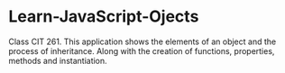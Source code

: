 # Learn-JavaScript-Ojects

Class CIT 261.
This application shows the elements of an object and the process of inheritance. Along with the creation of functions, properties, methods and instantiation.
